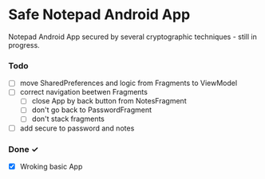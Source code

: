 # Safe Notepad Android App

Notepad Android App secured by several cryptographic techniques - still in progress.

### Todo

- [ ] move SharedPreferences and logic from Fragments to ViewModel
- [ ] correct navigation beetwen Fragments
  - [ ] close App by back button from NotesFragment
  - [ ] don't go back to PasswordFragment
  - [ ] don't stack fragments
- [ ] add secure to password and notes 

### Done ✓

- [x] Wroking basic App  

